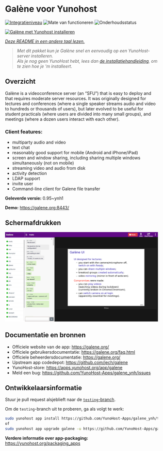 <!--
NB: Deze README is automatisch gegenereerd door <https://github.com/YunoHost/apps/tree/master/tools/readme_generator>
Hij mag NIET handmatig aangepast worden.
-->

# Galène voor Yunohost

[![Integratieniveau](https://apps.yunohost.org/badge/integration/galene)](https://ci-apps.yunohost.org/ci/apps/galene/)
![Mate van functioneren](https://apps.yunohost.org/badge/state/galene)
![Onderhoudsstatus](https://apps.yunohost.org/badge/maintained/galene)

[![Galène met Yunohost installeren](https://install-app.yunohost.org/install-with-yunohost.svg)](https://install-app.yunohost.org/?app=galene)

*[Deze README in een andere taal lezen.](./ALL_README.md)*

> *Met dit pakket kun je Galène snel en eenvoudig op een YunoHost-server installeren.*  
> *Als je nog geen YunoHost hebt, lees dan [de installatiehandleiding](https://yunohost.org/install), om te zien hoe je 'm installeert.*

## Overzicht

Galène is a videoconference server (an “SFU”) that is easy to deploy and that requires moderate server resources. It was originally designed for lectures and conferences (where a single speaker streams audio and video to hundreds or thousands of users), but later evolved to be useful for student practicals (where users are divided into many small groups), and meetings (where a dozen users interact with each other).

### Client features:

- multiparty audio and video
- text chat
- reasonably good support for mobile (Android and iPhone/iPad)
- screen and window sharing, including sharing multiple windows simultaneously (not on mobile)
- streaming video and audio from disk
- activity detection
- LDAP support
- invite user
- Command-line client for Galene file transfer


**Geleverde versie:** 0.95~ynh1

**Demo:** <https://galene.org:8443/>

## Schermafdrukken

![Schermafdrukken van Galène](./doc/screenshots/screenshot.png)

## Documentatie en bronnen

- Officiele website van de app: <https://galene.org/>
- Officiele gebruikersdocumentatie: <https://galene.org/faq.html>
- Officiele beheerdersdocumentatie: <https://galene.org/>
- Upstream app codedepot: <https://github.com/jech/galene>
- YunoHost-store: <https://apps.yunohost.org/app/galene>
- Meld een bug: <https://github.com/YunoHost-Apps/galene_ynh/issues>

## Ontwikkelaarsinformatie

Stuur je pull request alsjeblieft naar de [`testing`-branch](https://github.com/YunoHost-Apps/galene_ynh/tree/testing).

Om de `testing`-branch uit te proberen, ga als volgt te werk:

```bash
sudo yunohost app install https://github.com/YunoHost-Apps/galene_ynh/tree/testing --debug
of
sudo yunohost app upgrade galene -u https://github.com/YunoHost-Apps/galene_ynh/tree/testing --debug
```

**Verdere informatie over app-packaging:** <https://yunohost.org/packaging_apps>
